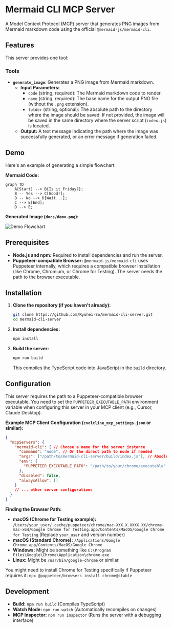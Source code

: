 # Mermaid CLI MCP Server

A Model Context Protocol (MCP) server that generates PNG images from Mermaid markdown code using the official `@mermaid-js/mermaid-cli`.

## Features

This server provides one tool:

### Tools

-   **`generate_image`**: Generates a PNG image from Mermaid markdown.
    -   **Input Parameters:**
        -   `code` (string, required): The Mermaid markdown code to render.
        -   `name` (string, required): The base name for the output PNG file (without the `.png` extension).
        -   `folder` (string, optional): The absolute path to the directory where the image should be saved. If not provided, the image will be saved in the same directory where the server script (`index.js`) is located.
    -   **Output:** A text message indicating the path where the image was successfully generated, or an error message if generation failed.

## Demo

Here's an example of generating a simple flowchart:

**Mermaid Code:**

```
graph TD
    A[Start] --> B{Is it Friday?};
    B -- Yes --> C[Good!];
    B -- No --> D[Wait...];
    C --> E[End];
    D --> E;
```

**Generated Image (`docs/demo.png`):**

![Demo Flowchart](docs/demo.png)

## Prerequisites

-   **Node.js and npm:** Required to install dependencies and run the server.
-   **Puppeteer-compatible Browser:** `@mermaid-js/mermaid-cli` uses Puppeteer internally, which requires a compatible browser installation (like Chrome, Chromium, or Chrome for Testing). The server needs the path to the browser executable.

## Installation

1.  **Clone the repository (if you haven't already):**
    ```bash
    git clone https://github.com/Ryuhei-So/mermaid-cli-server.git
    cd mermaid-cli-server
    ```

2.  **Install dependencies:**
    ```bash
    npm install
    ```

3.  **Build the server:**
    ```bash
    npm run build
    ```
    This compiles the TypeScript code into JavaScript in the `build` directory.

## Configuration

This server requires the path to a Puppeteer-compatible browser executable. You need to set the `PUPPETEER_EXECUTABLE_PATH` environment variable when configuring this server in your MCP client (e.g., Cursor, Claude Desktop).

**Example MCP Client Configuration (`coolcline_mcp_settings.json` or similar):**

```json
{
  "mcpServers": {
    "mermaid-cli": { // Choose a name for the server instance
      "command": "node", // Or the direct path to node if needed
      "args": ["/path/to/mermaid-cli-server/build/index.js"], // Absolute path to the built server script
      "env": {
        "PUPPETEER_EXECUTABLE_PATH": "/path/to/your/chrome/executable" // IMPORTANT: Set the correct absolute path to your Chrome/Chromium executable
      },
      "disabled": false,
      "alwaysAllow": []
    }
    // ... other server configurations
  }
}
```

**Finding the Browser Path:**

-   **macOS (Chrome for Testing example):** `/Users/your_user/.cache/puppeteer/chrome/mac-XXX.X.XXXX.XX/chrome-mac-x64/Google Chrome for Testing.app/Contents/MacOS/Google Chrome for Testing` (Replace `your_user` and version number)
-   **macOS (Standard Chrome):** `/Applications/Google Chrome.app/Contents/MacOS/Google Chrome`
-   **Windows:** Might be something like `C:\Program Files\Google\Chrome\Application\chrome.exe`
-   **Linux:** Might be `/usr/bin/google-chrome` or similar.

You might need to install Chrome for Testing specifically if Puppeteer requires it: `npx @puppeteer/browsers install chrome@stable`

## Development

-   **Build:** `npm run build` (Compiles TypeScript)
-   **Watch Mode:** `npm run watch` (Automatically recompiles on changes)
-   **MCP Inspector:** `npm run inspector` (Runs the server with a debugging interface)
